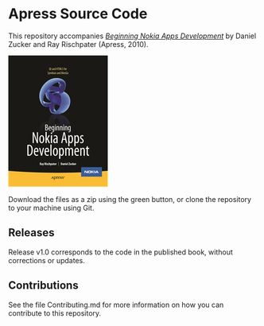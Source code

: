 # Apress Source Code

This repository accompanies [*Beginning Nokia Apps Development*](http://www.apress.com/9781430231776) by Daniel Zucker and Ray Rischpater (Apress, 2010).

![Cover image](9781430231776.jpg)

Download the files as a zip using the green button, or clone the repository to your machine using Git.

## Releases

Release v1.0 corresponds to the code in the published book, without corrections or updates.

## Contributions

See the file Contributing.md for more information on how you can contribute to this repository.
